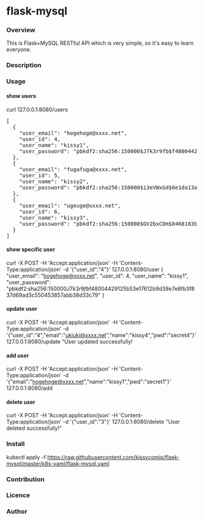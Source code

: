 # flask-mysql
### Overview
This is Flask+MySQL RESTful API which is very simple, so it's easy to learn everyone.
### Description
### Usage
#### show users
curl 127.0.0.1:8080/users
<pre>[
  {
    "user_email": "hogehoge@xxxx.net", 
    "user_id": 4, 
    "user_name": "kissy1", 
    "user_password": "pbkdf2:sha256:150000$J7k3r9fb$f48004429125b53e17612b9d38e7e8fb3f837d69ad3c550453857abb38d33c79"
  }, 
  {
    "user_email": "fugafuga@xxxx.net", 
    "user_id": 5, 
    "user_name": "kissy2", 
    "user_password": "pbkdf2:sha256:150000$i3eVWxGd$0e1da13a18cee90719e71812e363412089f5704574bb60efb4d30c5f9f673159"
  }, 
  {
    "user_email": "ugeuge@xxxx.net", 
    "user_id": 6, 
    "user_name": "kissy3", 
    "user_password": "pbkdf2:sha256:150000$GV2bxCDm$8468183bb39635c647a5a920777f9b0a7ec817ce5090a863d733315a1fd5b9a0"
  }
]
</pre>
#### show specific user
curl -X POST -H 'Accept:application/json' -H 'Content-Type:application/json' -d '{"user_id":"4"}' 127.0.0.1:8080/user
{
  "user_email": "hogehoge@xxxx.net", 
  "user_id": 4, 
  "user_name": "kissy1", 
  "user_password": "pbkdf2:sha256:150000$J7k3r9fb$f48004429125b53e17612b9d38e7e8fb3f837d69ad3c550453857abb38d33c79"
}
#### update user
curl -X POST -H 'Accept:application/json' -H 'Content-Type:application/json' -d  '{"user_id":"4","email":"ukiuki@xxxx.net","name":"kissy4","pwd":"secret4"}' 127.0.0.1:8080/update
"User updated successfully!

#### add user
curl -X POST -H 'Accept:application/json' -H 'Content-Type:application/json' -d  '{"email":"hogehoge@xxxx.net","name":"kissy1","pwd":"secret1"}' 127.0.0.1:8080/add

#### delete user
curl -X POST -H 'Accept:application/json' -H 'Content-Type:application/json' -d '{"user_id":"3"}' 127.0.0.1:8080/delete
"User deleted successfully!"

### Install
kubectl apply -f https://raw.githubusercontent.com/kissycomjp/flask-mysql/master/k8s-yaml/flask-mysql.yaml

### Contribution
### Licence
### Author
